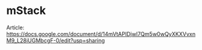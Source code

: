 # mStack
Article: https://docs.google.com/document/d/14mVtAPIDjwI7Qm5w0wQyXKXVvxnM9_L28iUGMbcgF-0/edit?usp=sharing
